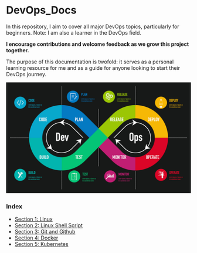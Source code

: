 # DevOps_Docs

In this repository, I aim to cover all major DevOps topics, particularly for beginners. Note: I am also a learner in the DevOps field.

**I encourage contributions and welcome feedback as we grow this project together.**

The purpose of this documentation is twofold: it serves as a personal learning resource for me and as a guide for anyone looking to start their DevOps journey.

<p align="center">
  <img src="./images/devops_loop.jpeg" alt="DevOps Wallpaper">
</p>


### Index

- [Section 1: Linux](#section-1-system-design)
- [Section 2: Linux Shell Script](#section-2-database-engineering)
- [Section 3: Git and Github](#section-3-client-server-architecture)
- [Section 4: Docker](./sections/docker/README.md)
- [Section 5: Kubernetes](#section-5-performance-metrics)